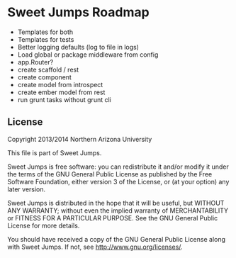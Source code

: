 Sweet Jumps Roadmap
===================

- Templates for both
- Templates for tests
- Better logging defaults (log to file in logs)
- Load global or package middleware from config
- app.Router?
- create scaffold / rest
- create component
- create model from introspect
- create ember model from rest
- run grunt tasks without grunt cli


License
-------

Copyright 2013/2014 Northern Arizona University

This file is part of Sweet Jumps.

Sweet Jumps is free software: you can redistribute it and/or modify it under the terms of the GNU General Public License as published by the Free Software Foundation, either version 3 of the License, or (at your option) any later version.

Sweet Jumps is distributed in the hope that it will be useful, but WITHOUT ANY WARRANTY; without even the implied warranty of MERCHANTABILITY or FITNESS FOR A PARTICULAR PURPOSE. See the GNU General Public License for more details.

You should have received a copy of the GNU General Public License along with Sweet Jumps. If not, see <http://www.gnu.org/licenses/>.